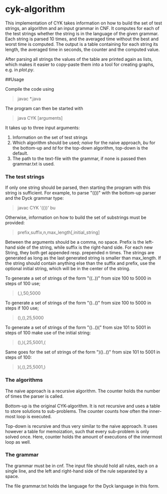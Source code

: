 # cyk-algorithm
This implementation of CYK takes information on how to build the set of test strings, an algorithm and an input grammar in CNF.
It computes for each of the test strings whether the string is in the language of the given grammar.
Each string is parsed 10 times, and the averaged time without the best and worst time is computed.
The output is a table containing for each string its length, the averaged time in seconds, the counter and the computed value.

After parsing all strings the values of the table are printed again as lists, which makes it easier to copy-paste them into a tool for creating graphs, e.g. in *plot.py*.


##Usage

Compile the code using
>javac *.java

The program can then be started with
>java CYK [arguments]

It takes up to three input arguments:

1. Information on the set of test strings
2. Which algorithm should be used; *naive* for the naive approach, *bu* for the bottom-up and *td* for the top-down algorithm, top-down is the default.
3. The path to the text-file with the grammar, if none is passed then grammar.txt is used.

### The test strings

If only one string should be parsed, then starting the program with this string is sufficient.
For example, to parse "(())" with the bottom-up parser and the Dyck grammar type:
>javac CYK '(())' bu

Otherwise, information on how to build the set of substrings must be provided:
> prefix,suffix,n,max_length[,initial_string]

Between the arguments should be a comma, no space.
Prefix is the left-hand side of the string, while suffix is the right-hand side.
For each new String, they both get appended resp. prepended n times.
The strings are generated as long as the last generated string is smaller than max_length.
If the string should contain anything else than the suffix and prefix, use the optional initial string, which will be in the center of the string.

To generate a set of strings of the form "((..))" from size 100 to 5000 in steps of 100 use;
>(,),50,5000

To generate a set of strings of the form "()..()" from size 100 to 5000 in steps if 100 use;
>(),(),25,5000

To generate a set of strings of the form "()..()(" from  size 101 to 5001 in steps of 100 make use of the initial string:
>(),)(,25,5001,(

Same goes for the set of strings of the form ")()..()" from size 101 to 5001 in steps of 100:
>)(,(),25,5001,)



### The algorithms

The naive approach is a recursive algorithm.
The counter holds the number of times the parser is called.

Bottom-up is the original CYK-algorithm.
It is not recursive and uses a table to store solutions to sub-problems.
The counter counts how often the inner-most loop is executed.

Top-down is recursive and thus very similar to the naive approach.
It uses however a table for memoization, such that every sub-problem is only solved once.
Here, counter holds the amount of executions of the innermost loop as well.


### The grammar

The grammar must be in cnf.
The input file should hold all rules, each on a single line, and the left and right-hand side of the rule separated by a space.

The file grammar.txt holds the language for the Dyck language in this form.